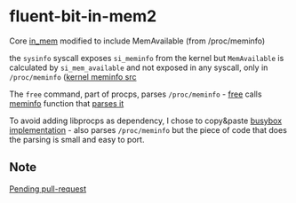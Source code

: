 # fluent-bit-in-mem2

Core [in_mem](https://github.com/fluent/fluent-bit/tree/master/plugins/in_mem) modified to include MemAvailable (from /proc/meminfo)


the `sysinfo` syscall exposes `si_meminfo` from the kernel but `MemAvailable` is calculated by `si_mem_available` and not exposed in any syscall, only in `/proc/meminfo` ([kernel meminfo src](https://github.com/torvalds/linux/blob/master/fs/proc/meminfo.c#L58)

The `free` command, part of procps, parses `/proc/meminfo` - [free](https://gitlab.com/procps-ng/procps/-/blob/master/free.c#L349) calls [meminfo](https://gitlab.com/procps-ng/procps/-/blob/master/proc/sysinfo.c#L698) function that [parses it](https://gitlab.com/procps-ng/procps/-/blob/master/proc/sysinfo.c#L748)

To avoid adding libprocps as dependency, I chose to copy&paste [busybox implementation](https://github.com/mirror/busybox/blob/master/procps/free.c) - also parses `/proc/meminfo` but the piece of code that does the parsing is small and easy to port.

## Note

[Pending pull-request](https://github.com/fluent/fluent-bit/pull/3092)
